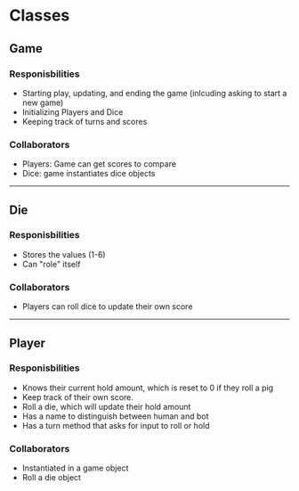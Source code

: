 # Classes

## Game
### Responisbilities
  * Starting play, updating, and ending the game (inlcuding asking to start a new game)
  * Initializing Players and Dice
  * Keeping track of turns and scores

### Collaborators
  * Players: Game can get scores to compare
  * Dice: game instantiates dice objects
_________

## Die
### Responisbilities
  * Stores the values (1-6)
  * Can "role" itself

### Collaborators
  * Players can roll dice to update their own score

________

## Player
### Responisbilities
  * Knows their current hold amount, which is reset to 0 if they roll a pig
  * Keep track of their own score.
  * Roll a die, which will update their hold amount
  * Has a name to distinguish between human and bot
  * Has a turn method that asks for input to roll or hold

### Collaborators
  * Instantiated in a game object
  * Roll a die object